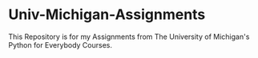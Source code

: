 # Univ-Michigan-Assignments
This Repository is for my Assignments from The University of Michigan's Python for Everybody Courses. 
